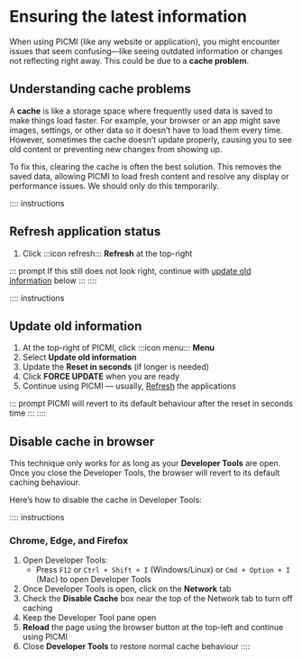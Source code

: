 # Ensuring the latest information

When using PICMI (like any website or application), you might encounter issues that seem confusing—like seeing outdated information or changes not reflecting right away. This could be due to a **cache problem**.

## Understanding cache problems  
A **cache** is like a storage space where frequently used data is saved to make things load faster. For example, your browser or an app might save images, settings, or other data so it doesn’t have to load them every time. However, sometimes the cache doesn’t update properly, causing you to see old content or preventing new changes from showing up.

To fix this, clearing the cache is often the best solution. This removes the saved data, allowing PICMI to load fresh content and resolve any display or performance issues. We should only do this temporarily.

:::: instructions
## Refresh application status

1. Click :::icon refresh::: **Refresh** at the top-right

::: prompt
If this still does not look right, continue with [update old information](#update-old-information) below
:::
::::

:::: instructions
## Update old information

1. At the top-right of PICMI, click :::icon menu::: **Menu**
2. Select **Update old information**
3. Update the **Reset in seconds** (if longer is needed)
4. Click **FORCE UPDATE** when you are ready
5. Continue using PICMI — usually, [Refresh](#refresh-application-status) the applications

::: prompt
PICMI will revert to its default behaviour after the reset in seconds time
:::
::::

## Disable cache in browser

This technique only works for as long as your **Developer Tools** are open. Once you close the Developer Tools, the browser will revert to its default caching behaviour.

Here’s how to disable the cache in Developer Tools:

:::: instructions
### Chrome, Edge, and Firefox

1. Open Developer Tools:
    - Press `F12` or `Ctrl + Shift + I` (Windows/Linux) or `Cmd + Option + I` (Mac) to open Developer Tools
2. Once Developer Tools is open, click on the **Network** tab
3. Check the **Disable Cache** box near the top of the Network tab to turn off caching
4. Keep the Developer Tool pane open
5. **Reload** the page using the browser button at the top-left and continue using PICMI
6. Close **Developer Tools** to restore normal cache behaviour
::::
